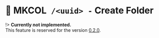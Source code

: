 # <span class="method-mkcol">🚧 MKCOL</span>` /<uuid> -` Create Folder

!> **Currently not implemented.**  
This feature is reserved for the version [0.2.0](https://github.com/ember-nexus/api/milestone/1).
